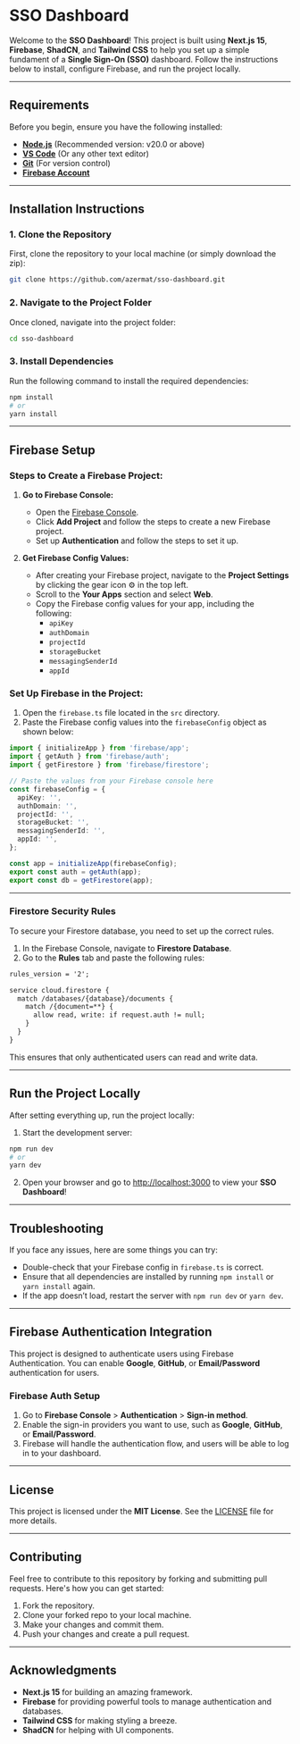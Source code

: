 # **SSO Dashboard**

Welcome to the **SSO Dashboard**! This project is built using **Next.js 15**, **Firebase**, **ShadCN**, and **Tailwind CSS** to help you set up a simple fundament of a **Single Sign-On (SSO)** dashboard. Follow the instructions below to install, configure Firebase, and run the project locally.

---

## **Requirements**

Before you begin, ensure you have the following installed:

- **[Node.js](https://nodejs.org/en/)** (Recommended version: v20.0 or above)
- **[VS Code](https://code.visualstudio.com/)** (Or any other text editor)
- **[Git](https://git-scm.com/)** (For version control)
- **[Firebase Account](https://firebase.google.com/)**

---

## **Installation Instructions**

### **1. Clone the Repository**

First, clone the repository to your local machine (or simply download the zip):

```bash
git clone https://github.com/azermat/sso-dashboard.git
```

### **2. Navigate to the Project Folder**

Once cloned, navigate into the project folder:

```bash
cd sso-dashboard
```

### **3. Install Dependencies**

Run the following command to install the required dependencies:

```bash
npm install
# or
yarn install
```

---

## **Firebase Setup**

### **Steps to Create a Firebase Project:**

1. **Go to Firebase Console:**

   - Open the [Firebase Console](https://console.firebase.google.com/).
   - Click **Add Project** and follow the steps to create a new Firebase project.
   - Set up **Authentication** and follow the steps to set it up.

2. **Get Firebase Config Values:**
   - After creating your Firebase project, navigate to the **Project Settings** by clicking the gear icon ⚙️ in the top left.
   - Scroll to the **Your Apps** section and select **Web**.
   - Copy the Firebase config values for your app, including the following:
     - `apiKey`
     - `authDomain`
     - `projectId`
     - `storageBucket`
     - `messagingSenderId`
     - `appId`

### **Set Up Firebase in the Project:**

1. Open the `firebase.ts` file located in the `src` directory.
2. Paste the Firebase config values into the `firebaseConfig` object as shown below:

```typescript
import { initializeApp } from 'firebase/app';
import { getAuth } from 'firebase/auth';
import { getFirestore } from 'firebase/firestore';

// Paste the values from your Firebase console here
const firebaseConfig = {
  apiKey: '',
  authDomain: '',
  projectId: '',
  storageBucket: '',
  messagingSenderId: '',
  appId: '',
};

const app = initializeApp(firebaseConfig);
export const auth = getAuth(app);
export const db = getFirestore(app);
```

---

### **Firestore Security Rules**

To secure your Firestore database, you need to set up the correct rules.

1. In the Firebase Console, navigate to **Firestore Database**.
2. Go to the **Rules** tab and paste the following rules:

```txt
rules_version = '2';

service cloud.firestore {
  match /databases/{database}/documents {
    match /{document=**} {
      allow read, write: if request.auth != null;
    }
  }
}
```

This ensures that only authenticated users can read and write data.

---

## **Run the Project Locally**

After setting everything up, run the project locally:

1. Start the development server:

```bash
npm run dev
# or
yarn dev
```

2. Open your browser and go to [http://localhost:3000](http://localhost:3000) to view your **SSO Dashboard**!

---

## **Troubleshooting**

If you face any issues, here are some things you can try:

- Double-check that your Firebase config in `firebase.ts` is correct.
- Ensure that all dependencies are installed by running `npm install` or `yarn install` again.
- If the app doesn’t load, restart the server with `npm run dev` or `yarn dev`.

---

## **Firebase Authentication Integration**

This project is designed to authenticate users using Firebase Authentication. You can enable **Google**, **GitHub**, or **Email/Password** authentication for users.

### **Firebase Auth Setup**

1. Go to **Firebase Console** > **Authentication** > **Sign-in method**.
2. Enable the sign-in providers you want to use, such as **Google**, **GitHub**, or **Email/Password**.
3. Firebase will handle the authentication flow, and users will be able to log in to your dashboard.

---

## **License**

This project is licensed under the **MIT License**. See the [LICENSE](LICENSE) file for more details.

---

## **Contributing**

Feel free to contribute to this repository by forking and submitting pull requests. Here's how you can get started:

1. Fork the repository.
2. Clone your forked repo to your local machine.
3. Make your changes and commit them.
4. Push your changes and create a pull request.

---

## **Acknowledgments**

- **Next.js 15** for building an amazing framework.
- **Firebase** for providing powerful tools to manage authentication and databases.
- **Tailwind CSS** for making styling a breeze.
- **ShadCN** for helping with UI components.
